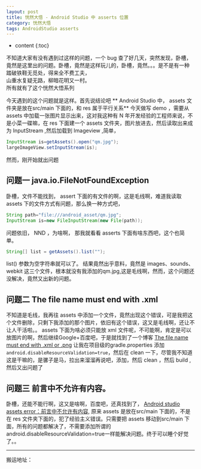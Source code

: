 ```yaml
---
layout: post
title: 恍然大悟 - Android Studio 中 asserts 位置
category: 恍然大悟
tags: AndroidStudio asserts
---
```

* content
{:toc}

不知道大家有没有遇到过这样的问题，一个 bug 查了好几天，突然发现，卧槽，竟然是这里出的问题。卧槽，竟然是这样玩儿的，卧槽，竟然。。。是不是有一种   
踏破铁鞋无觅处，得来全不费工夫，  
山重水复疑无路，柳暗花明又一村。  
所有就有了这个恍然大悟系列

今天遇到的这个问题就是这样。首先说结论吧
** Android Studio 中， assets 文件夹是放在src/main 下面的，和 res 属于平行关系**
今天做写 demo ，需要从 assets 中加载一张图片显示出来，这对我这种有 N 年开发经验的工程师来说，不是小菜一碟嘛，在 res 下面建一个 assets 文件夹，图片放进去，然后读取出来成为 InputStream ,然后加载到 Imageview ,简单，
```java
InputStream is=getAssets().open("qm.jpg");
largeImageView.setInputStream(is);
```

然而，刚开始就出问题
## 问题一 java.io.FileNotFoundException
卧槽，文件不能找到， assert 下面的有文件的啊，这是毛线啊，难道我读取 assets 下的文件方式有问题，那么换一种方式吧，
```java
String path="file:///android_asset/qm.jpg";
InputStream is=new FileInputStream(new File(path));
```
问题依旧， NND ，为啥啊，
那我就看看 asserts 下面有啥东西吧，这个也简单。
```java
String[] list = getAssets().list("");
```
list() 参数为空字符串就可以了。
结果竟然出乎意料，竟然是 images、sounds、webkit 这三个文件，根本就没有我添加的qm.jpg,这是毛线啊，然而，这个问题还没解决，竟然又出新的问题。
## 问题二 The file name must end with .xml
不知道是毛线，我再往 assets 中添加一个文件，竟然出现这个错误，可是我把这个文件删除，只剩下我添加的那个图片，依旧有这个错误，这又是毛线啊，还让不让人干活啦。。
assets 下面为啥必须只能放 xml 文件呢，不可能啊，肯定是可以放图片的啊，然后继续Google+百度吧，于是就找到了一个博客  [The file name must end with .xml or .png](https://blog.csdn.net/zhangnianxiang/article/details/76906567)
让我在项目级的gradle.properties 添加 `android.disableResourceValidation=true`，然后在 clean 一下，尽管我不知道这是干嘛的，是骡子是马，拉出来溜溜再说吧，添加，然后 clean ，然后 build ,然后又出问题了

## 问题三 前言中不允许有内容。  
卧槽，还能不能行啊，这又是啥啊，百度吧，还真找到了， [Android studio assets error：前言中不允许有内容](https://blog.csdn.net/alice_1_1/article/details/70050794), 原来 assets 是放在src/main 下面的，不是在 res 文件夹下面的，犯了经验主义错误。只需要把 assets 移动到src/main 下面，所有的问题都解决了，不需要添加所谓的 android.disableResourceValidation=true一样能解决问题。终于可以睡个好觉了。。

---
搬运地址：    

